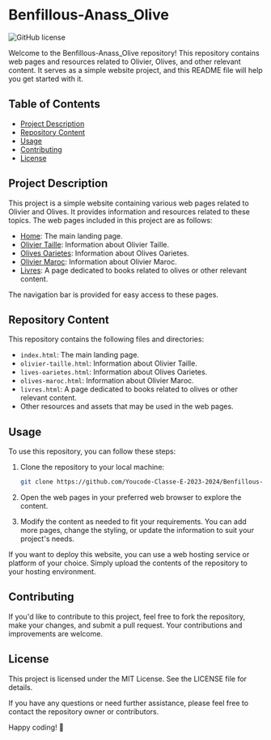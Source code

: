 # Benfillous-Anass_Olive

![GitHub license](https://img.shields.io/badge/license-MIT-blue.svg)

Welcome to the Benfillous-Anass_Olive repository! This repository contains web pages and resources related to Olivier, Olives, and other relevant content. It serves as a simple website project, and this README file will help you get started with it.

## Table of Contents

- [Project Description](#project-description)
- [Repository Content](#repository-content)
- [Usage](#usage)
- [Contributing](#contributing)
- [License](#license)

## Project Description

This project is a simple website containing various web pages related to Olivier and Olives. It provides information and resources related to these topics. The web pages included in this project are as follows:

- [Home](index.html): The main landing page.
- [Olivier Taille](olivier-taille.html): Information about Olivier Taille.
- [Olives Oarietes](lives-oarietes.html): Information about Olives Oarietes.
- [Olivier Maroc](olives-maroc.html): Information about Olivier Maroc.
- [Livres](livres.html): A page dedicated to books related to olives or other relevant content.

The navigation bar is provided for easy access to these pages.

## Repository Content

This repository contains the following files and directories:

- `index.html`: The main landing page.
- `olivier-taille.html`: Information about Olivier Taille.
- `lives-oarietes.html`: Information about Olives Oarietes.
- `olives-maroc.html`: Information about Olivier Maroc.
- `livres.html`: A page dedicated to books related to olives or other relevant content.
- Other resources and assets that may be used in the web pages.

## Usage

To use this repository, you can follow these steps:

1. Clone the repository to your local machine:

   ```bash
   git clone https://github.com/Youcode-Classe-E-2023-2024/Benfillous-Anass_Olive.git
   ```

2. Open the web pages in your preferred web browser to explore the content.

3. Modify the content as needed to fit your requirements. You can add more pages, change the styling, or update the information to suit your project's needs.

If you want to deploy this website, you can use a web hosting service or platform of your choice. Simply upload the contents of the repository to your hosting environment.

## Contributing

If you'd like to contribute to this project, feel free to fork the repository, make your changes, and submit a pull request. Your contributions and improvements are welcome.

## License

This project is licensed under the MIT License. See the LICENSE file for details.

If you have any questions or need further assistance, please feel free to contact the repository owner or contributors.

Happy coding! 🚀
